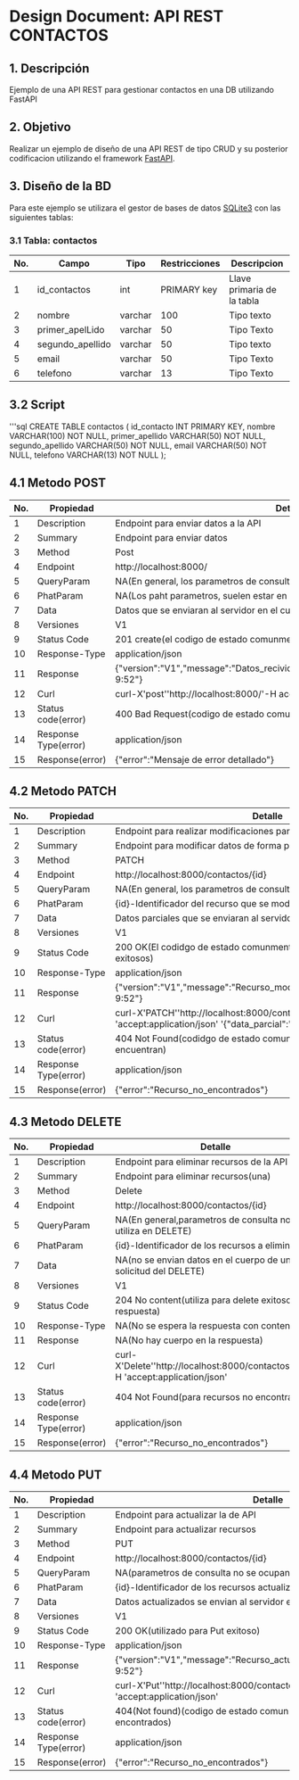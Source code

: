 # Design Document: API REST CONTACTOS

## 1. Descripción
Ejemplo de una API REST para gestionar contactos  en una DB utilizando FastAPI

## 2. Objetivo
Realizar un ejemplo de diseño de una API REST de tipo CRUD y su posterior codificacion utilizando el framework [FastAPI](https://fastapi.tiangolo.com/).

## 3. Diseño de la BD
Para este ejemplo se utilizara el gestor de bases de datos [SQLite3](https://www.sqlite.org/index.html) con las siguientes tablas:

### 3.1 Tabla: contactos
|No.|Campo|Tipo|Restricciones|Descripcion|
|--|--|--|--|--|
|1|id_contactos|int|PRIMARY key|Llave primaria de la tabla|
|2|nombre|varchar|100|Tipo texto|
|3|primer_apelLido|varchar|50|Tipo Texto|
|4|segundo_apellido|varchar|50|Tipo texto|
|5|email|varchar|50|Tipo Texto|
|6|telefono|varchar|13|Tipo Texto|

## 3.2 Script
'''sql
CREATE TABLE contactos (
    id_contacto INT PRIMARY KEY,
    nombre VARCHAR(100) NOT NULL,
    primer_apellido VARCHAR(50) NOT NULL,
    segundo_apellido VARCHAR(50) NOT NULL,
    email VARCHAR(50) NOT NULL,
    telefono VARCHAR(13) NOT NULL
);

## 4.1 Metodo POST
|No.|Propiedad|Detalle|
|--|--|--|
|1|Description|Endpoint para enviar datos a la API|
|2|Summary|Endpoint para enviar datos|
|3|Method|Post|
|4|Endpoint|http://localhost:8000/|
|5|QueryParam|NA(En general, los parametros de consulta no se utilizan en POST|
|6|PhatParam|NA(Los paht parametros, suelen estar en la URL y no en el cuerpo)|
|7|Data|Datos que se enviaran al servidor en el cuerpo de la solicitud|
|8|Versiones|V1|
|9|Status Code|201 create(el codigo de estado comunmente utilizados para POST)|
|10|Response-Type|application/json|
|11|Response|{"version":"V1","message":"Datos_recividos_correctamente","datatime":"25/09/23 9:52"}|
|12|Curl|curl-X'post''http://localhost:8000/'-H accept:application/json' '{"data":"ejemplo"}'|
|13|Status code(error)|400 Bad Request(codigo de estado comun para errores de solicitud)|
|14|Response Type(error)|application/json|
|15|Response(error)|{"error":"Mensaje de error detallado"}|


## 4.2 Metodo PATCH
|No.|Propiedad|Detalle|
|--|--|--|
|1|Description|Endpoint para realizar modificaciones parciales en un recurso de la API|
|2|Summary|Endpoint para modificar datos de forma parcial|
|3|Method|PATCH|
|4|Endpoint|http://localhost:8000/contactos/{id}|
|5|QueryParam|NA(En general, los parametros de consulta no se utilizan en PATCH)|
|6|PhatParam|{id}-Identificador del recurso que se modifica|
|7|Data|Datos parciales que se enviaran al servidor de la solicitud para modificar|
|8|Versiones|V1|
|9|Status Code|200 OK(El codidgo de estado comunmente utilizado para PATCH exitosos)|
|10|Response-Type|application/json|
|11|Response|{"version":"V1","message":"Recurso_modificado","datatime":"25/09/23 9:52"}|
|12|Curl|curl-X'PATCH''http://localhost:8000/contactos/{id}'-H 'accept:application/json' '{"data_parcial":"nuevo_valor"}'|
|13|Status code(error)|404 Not Found(codidgo de estado comun para los recursos que no se encuentran)|
|14|Response Type(error)|application/json|
|15|Response(error)|{"error":"Recurso_no_encontrados"}|

## 4.3 Metodo DELETE
|No.|Propiedad|Detalle|
|--|--|--|
|1|Description|Endpoint para eliminar recursos de la API|
|2|Summary|Endpoint para eliminar recursos(una)|
|3|Method|Delete|
|4|Endpoint|http://localhost:8000/contactos/{id}|
|5|QueryParam|NA(En general,parametros de consulta no se utiliza en DELETE)|
|6|PhatParam|{id}-Identificador de los recursos a eliminar|
|7|Data|NA(no se envian datos en el cuerpo de una solicitud del DELETE)|
|8|Versiones|V1|
|9|Status Code|204 No content(utiliza para delete exitoso sin respuesta)|
|10|Response-Type|NA(No se espera la respuesta con contenido)|
|11|Response|NA(No hay cuerpo en la respuesta)|
|12|Curl|curl-X'Delete''http://localhost:8000/contactos/{id}'-H 'accept:application/json'|
|13|Status code(error)|404 Not Found(para recursos no encontrados)|
|14|Response Type(error)|application/json|
|15|Response(error)|{"error":"Recurso_no_encontrados"}|

## 4.4 Metodo PUT
|No.|Propiedad|Detalle|
|--|--|--|
|1|Description|Endpoint para actualizar la de API|
|2|Summary|Endpoint para actualizar recursos|
|3|Method|PUT|
|4|Endpoint|http://localhost:8000/contactos/{id}|
|5|QueryParam|NA(parametros de consulta no se ocupan en PUT)|
|6|PhatParam|{id}-Identificador de los recursos actualizados|
|7|Data|Datos actualizados se envian al servidor en el cuerpo de la solicitud|
|8|Versiones|V1|
|9|Status Code|200 OK(utilizado para Put exitoso)|
|10|Response-Type|application/json|
|11|Response|{"version":"V1","message":"Recurso_actualizado","datatime":"25/09/23 9:52"}|
|12|Curl|curl-X'Put''http://localhost:8000/contactos/{id}'-H 'accept:application/json'|
|13|Status code(error)|404(Not found)(codigo de estado comun para recursos no encontrados)|
|14|Response Type(error)|application/json|
|15|Response(error)|{"error":"Recurso_no_encontrados"}|


